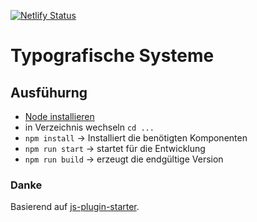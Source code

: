 [![Netlify Status](https://api.netlify.com/api/v1/badges/087366d3-6dfd-450c-aa81-29d7fd767fb4/deploy-status)](https://app.netlify.com/sites/adoring-borg-73312d/deploys)

# Typografische Systeme

## Ausfühurng
* [Node installieren](https://nodejs.org/en/download/)
* in Verzeichnis wechseln `cd ...`
* `npm install` → Installiert die benötigten Komponenten
* `npm run start` → startet für die Entwicklung
* `npm run build` → erzeugt die endgültige Version

### Danke
Basierend auf [js-plugin-starter](https://github.com/thatisuday/js-plugin-starter).
